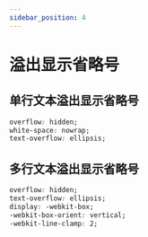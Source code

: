 ```yaml
---
sidebar_position: 4
---
```


# 溢出显示省略号

## 单行文本溢出显示省略号

```css
overflow: hidden;
white-space: nowrap;
text-overflow: ellipsis;
```

## 多行文本溢出显示省略号

```css
overflow: hidden;
text-overflow: ellipsis;
display: -webkit-box;
-webkit-box-orient: vertical;
-webkit-line-clamp: 2;
```